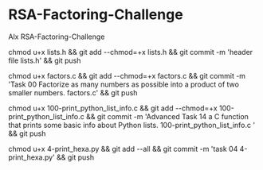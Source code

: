 # RSA-Factoring-Challenge
Alx RSA-Factoring-Challenge


chmod u+x lists.h && git add --chmod=+x lists.h && git commit -m 'header file lists.h' && git push

chmod u+x factors.c && git add --chmod=+x factors.c && git commit -m 'Task 00 Factorize as many numbers as possible into a product of two smaller numbers. factors.c' && git push


chmod u+x 100-print_python_list_info.c  && git add --chmod=+x 100-print_python_list_info.c  && git commit -m 'Advanced Task 14 a C function that prints some basic info about Python lists. 100-print_python_list_info.c ' && git push

chmod u+x 4-print_hexa.py && git add --all && git commit -m 'task 04 4-print_hexa.py' && git push

